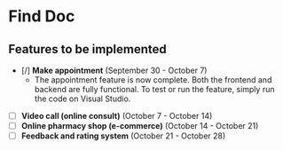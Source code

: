 # Find Doc

## Features to be implemented

- [/] **Make appointment** (September 30 - October 7)
    - The appointment feature is now complete. Both the frontend and backend are fully functional. To test or run the feature, simply run the code on Visual Studio.
- [ ] **Video call (online consult)** (October 7 - October 14)
- [ ] **Online pharmacy shop (e-commerce)** (October 14 - October 21)
- [ ] **Feedback and rating system** (October 21 - October 28)
